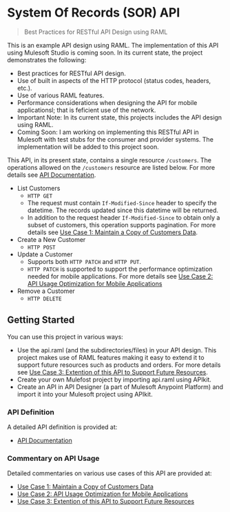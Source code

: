 ﻿# System Of Records (SOR) API
> Best Practices for RESTful API Design using RAML

This is an example API design using RAML. The implementation of this API using Mulesoft Studio is coming soon. In its current state, the project demonstrates the following:

- Best practices for RESTful API design.
- Use of built in aspects of the HTTP protocol (status codes, headers, etc.).
- Use of various RAML features.
- Performance considerations when designing the API for mobile applicationsl; that is feficient use of the network.
- Important Note: In its current state, this projects includes the API design using RAML.
- Coming Soon: I am working on implementing this RESTful API in Mulesoft with test stubs for the consumer and provider systems. The implementation will be added to this project soon.

This API, in its present state, contains a single resource `/customers`. The operations allowed on the `/customers` resource are listed below.  For more details see [API Documentation](API_DOCUMENTATION.md).

- List Customers
  - `HTTP GET`
  - The request must contain `If-Modified-Since` header to specify the datetime. The records updated since this datetime will be returned.
  - In addition to the request header `If-Modified-Since` to obtain only a subset of customers, this operation supports pagination. For more details see [Use Case 1: Maintain a Copy of Customers Data](USE_CASE_1.md).
- Create a New Customer
  - `HTTP POST`
- Update a Customer
  - Supports both `HTTP PATCH` and `HTTP PUT`.
  - `HTTP PATCH` is supported to support the performance optimization needed for mobile applications. For more details see [Use Case 2: API Usage Optimization for Mobile Applications](USE_CASE_2.md)
- Remove a Customer
  - `HTTP DELETE`

## Getting Started

You can use this project in various ways:

- Use the api.raml (and the subdirectories/files) in your API design. This project makes use of RAML features making it easy to extend it to support future resources such as products and orders. For more details see [Use Case 3: Extention of this API to Support Future Resources](USE_CASE_3.md).
- Create your own Mulefost project by importing api.raml using APIkit.
- Create an API in API Designer (a part of Mulesoft Anypoint Platform) and import it into your Mulesoft project using APIkit.

### API Definition

A detailed API definition is provided at:

- [API Documentation](API_DOCUMENTATION.md)

### Commentary on API Usage

Detailed commentaries on various use cases of this API are provided at:

- [Use Case 1: Maintain a Copy of Customers Data](USE_CASE_1.md)
- [Use Case 2: API Usage Optimization for Mobile Applications](USE_CASE_2.md)
- [Use Case 3: Extention of this API to Support Future Resources](USE_CASE_3.md)
